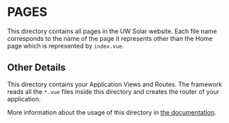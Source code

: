 # PAGES

This directory contains all pages in the UW Solar website. Each file name corresponds to the name of the page it represents other than the Home page which is represented by `index.vue`.

## Other Details

This directory contains your Application Views and Routes.
The framework reads all the `*.vue` files inside this directory and creates the router of your application.

More information about the usage of this directory in [the documentation](https://nuxtjs.org/guide/routing).
